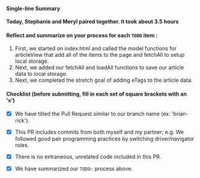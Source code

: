 #### Single-line Summary
**Today, Stephanie and Meryl paired together. It took about 3.5 hours**

#### Reflect and summarize on your process for each `TODO` item :  
  1. First, we started on index.html and called the model functions for articleView that add all of the items to the page and fetchAll to setup local storage.
  2. Next, we added our fetchAll and loadAll functions to save our article data to local storage.
  3. Next, we completed the stretch goal of adding eTags to the article data.

#### Checklist (before submitting, fill in each set of square brackets with an 'x')
- [x] We have titled the Pull Request similar to our branch name (ex: 'brian-rick'). 
- [x] This PR includes commits from both myself and my partner; e.g. We followed good pair programming practices by switching driver/navigator roles.
- [x] There is no extraneous, unrelated code included in this PR.
- [x] We have summarized our `TODO:` process above.


